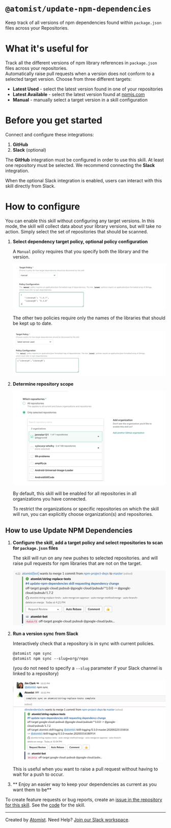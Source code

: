 # `@atomist/update-npm-dependencies`

<!---atomist-skill-readme:start--->

Keep track of all versions of npm dependencies found within `package.json` files across your Repositories.

# What it's useful for

Track all the different versions of npm library references in `package.json` files across your repositories.  
Automatically raise pull requests when a version does not conform to a selected target version. Choose
from three different targets:

-   **Latest Used** - select the latest version found in one of your repositories
-   **Latest Available** - select the latest version found at [npmjs.com](https://npmjs.com)
-   **Manual** - manually select a target version in a skill configuration

# Before you get started

Connect and configure these integrations:

1. **GitHub**
2. **Slack** (optional)

The **GitHub** integration must be configured in order to use this skill. At least one repository must be selected. We recommend connecting the **Slack** integration.

When the optional Slack integration is enabled, users can interact with this skill directly from Slack.

# How to configure

You can enable this skill without configuring any target versions. In this mode, the skill will collect
data about your library versions, but will take no action. Simply select the set of
repositories that should be scanned.

1. **Select dependency target policy, optional policy configuration**

    A `Manual` policy requires that you specify both the library and the version.

    ![screenshot1](docs/images/screenshot1.png)

    The other two policies require only the names of the libraries that should be kept up to date.

    ![screenshot2](docs/images/screenshot2.png)

2. **Determine repository scope**

    ![Repository filter](docs/images/repo-filter.png)

    By default, this skill will be enabled for all repositories in all organizations you have connected.

    To restrict the organizations or specific repositories on which the skill will run, you can explicitly choose
    organization(s) and repositories.

## How to use Update NPM Dependencies

1.  **Configure the skill, add a target policy and select repositories to scan for `package.json` files**

    The skill will run on any new pushes to selected repositories.
    and will raise pull requests for npm libraries that are not on the target.

    ![screenshot3](docs/images/screenshot3.png)

2)  **Run a version sync from Slack**

    Interactively check that a repository is in sync with current policies.

    ```
    @atomist npm sync
    @atomist npm sync --slug=org/repo
    ```

    (you do not need to specify a `--slug` parameter if your Slack channel is linked to a repository)

    ![screenshot4](docs/images/screenshot4.png)

    This is useful when you want to raise a pull request without having to wait for a push to occur.

3)  ** Enjoy an easier way to keep your dependencies as current as you want them to be**

To create feature requests or bug reports, create an [issue in the repository for this skill](https://github.com/atomist-skills/update-npm-dependencies-skill/issues). See the [code](https://github.com/atomist-skills/update-npm-dependencies-skill) for the skill.

<!---atomist-skill-readme:end--->

---

Created by [Atomist][atomist].
Need Help? [Join our Slack workspace][slack].

[atomist]: https://atomist.com/ "Atomist - How Teams Deliver Software"
[slack]: https://join.atomist.com/ "Atomist Community Slack"
